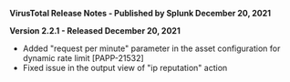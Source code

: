 **VirusTotal Release Notes - Published by Splunk December 20, 2021**


**Version 2.2.1 - Released December 20, 2021**

* Added "request per minute" parameter in the asset configuration for dynamic rate limit [PAPP-21532]
* Fixed issue in the output view of "ip reputation" action